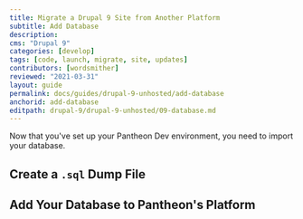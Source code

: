 ```yaml
---
title: Migrate a Drupal 9 Site from Another Platform
subtitle: Add Database
description: 
cms: "Drupal 9"
categories: [develop]
tags: [code, launch, migrate, site, updates]
contributors: [wordsmither]
reviewed: "2021-03-31"
layout: guide
permalink: docs/guides/drupal-9-unhosted/add-database
anchorid: add-database
editpath: drupal-9/drupal-9-unhosted/09-database.md
---
```


Now that you've set up your Pantheon Dev environment, you need to import your database.

## Create a `.sql` Dump File

<Partial file="drupal-9/migrate-add-database-part1-sql.md" />

## Add Your Database to Pantheon's Platform

<Partial file="drupal-9/migrate-add-database-part2.md" />
